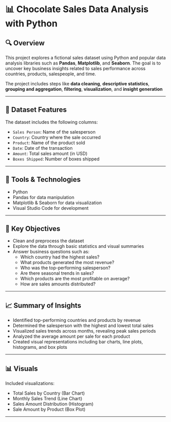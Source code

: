 # 📊 Chocolate Sales Data Analysis with Python

## 🔍 Overview

This project explores a fictional sales dataset using Python and popular data analysis libraries such as **Pandas**, **Matplotlib**, and **Seaborn**. The goal is to uncover key business insights related to sales performance across countries, products, salespeople, and time.

The project includes steps like **data cleaning**, **descriptive statistics**, **grouping and aggregation**, **filtering**, **visualization**, and **insight generation**

---

## 📁 Dataset Features

The dataset includes the following columns:

- `Sales Person`: Name of the salesperson  
- `Country`: Country where the sale occurred  
- `Product`: Name of the product sold  
- `Date`: Date of the transaction  
- `Amount`: Total sales amount (in USD)  
- `Boxes Shipped`: Number of boxes shipped  

---

## 🔧 Tools & Technologies

- Python 
- Pandas for data manipulation  
- Matplotlib & Seaborn for data visualization  
- Visual Studio Code for development  

---

## 📌 Key Objectives

- Clean and preprocess the dataset  
- Explore the data through basic statistics and visual summaries  
- Answer business questions such as:
  - Which country had the highest sales?
  - What products generated the most revenue?
  - Who was the top-performing salesperson?
  - Are there seasonal trends in sales?
  - Which products are the most profitable on average?
  - How are sales amounts distributed?

---

## 📈 Summary of Insights

- Identified top-performing countries and products by revenue  
- Determined the salesperson with the highest and lowest total sales  
- Visualized sales trends across months, revealing peak sales periods  
- Analyzed the average amount per sale for each product  
- Created visual representations including bar charts, line plots, histograms, and box plots  

---

## 📊 Visuals

Included visualizations:

- Total Sales by Country (Bar Chart)  
- Monthly Sales Trend (Line Chart)  
- Sales Amount Distribution (Histogram)  
- Sale Amount by Product (Box Plot)  

---

